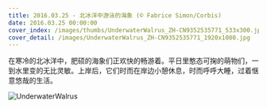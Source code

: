 ```yaml
---
title: 2016.03.25 - 北冰洋中游泳的海象 (© Fabrice Simon/Corbis)
date: 2016.03.25 00:00:00
cover_index: /images/thumbs/UnderwaterWalrus_ZH-CN9352535771_533x300.jpg
cover_detail: /images/UnderwaterWalrus_ZH-CN9352535771_1920x1080.jpg
---
```


在寒冷的北冰洋中，肥硕的海象们正欢快的畅游着。平日里憨态可掬的萌物们，一到水里变的无比灵敏。上岸后，它们时而在岸边小憩休息，时而呼呼大睡，过着惬意悠哉的生活。

![UnderwaterWalrus](/images/UnderwaterWalrus_ZH-CN9352535771_1920x1080.jpg)
